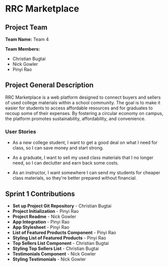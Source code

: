 # RRC Marketplace

## Project Team

**Team Name:** Team 4

**Team Members:**
- Christian Bugtai
- Nick Gowler
- Pinyi Rao

## Project General Description

RRC Marketplace is a web platform designed to connect buyers and sellers of
used college materials within a school community. The goal is to make it easier
for students to access affordable resources and for graduates to recoup some of
their expenses. By fostering a circular economy on campus, the platform promotes
sustainability, affordability, and convenience.

### User Stories

- As a new college student, I want to get a good deal on what I need for class,
so I can save money and start strong.

- As a graduate, I want to sell my used class materials that I no longer need,
so I can declutter and earn back some costs.

- As an instructor, I want somewhere I can send my students for cheaper class
materials, so they're better prepared without financial.

## Sprint 1 Contributions

- **Set up Project Git Repository** - Christian Bugtai
- **Project Initialization** - Pinyi Rao
- **Project Readme** - Nick Gowler
- **App Integration** - Pinyi Rao
- **App Stylesheet** - Pinyi Rao
- **List of Featured Products Component** - Pinyi Rao
- **Styling List of Featured Products** - Pinyi Rao
- **Top Sellers List Component** - Christian Bugtai
- **Styling Top Sellers List** - Christian Bugtai
- **Testimonials Component** - Nick Gowler
- **Styling Testimonials** - Nick Gowler